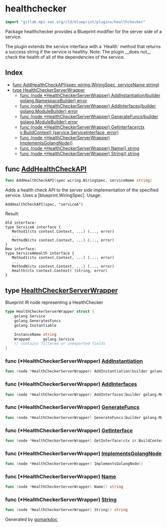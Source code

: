 <!-- Code generated by gomarkdoc. DO NOT EDIT -->

# healthchecker

```go
import "gitlab.mpi-sws.org/cld/blueprint/plugins/healthchecker"
```

Package healthchecker provides a Blueprint modifier for the server side of a service.

The plugin extends the service interface with a \`Health\` method that returns a success string if the service is healthy. Note: The plugin \_\_does not\_\_ check the health of all of the dependencies of the service.

## Index

- [func AddHealthCheckAPI\(spec wiring.WiringSpec, serviceName string\)](<#AddHealthCheckAPI>)
- [type HealthCheckerServerWrapper](<#HealthCheckerServerWrapper>)
  - [func \(node \*HealthCheckerServerWrapper\) AddInstantiation\(builder golang.NamespaceBuilder\) error](<#HealthCheckerServerWrapper.AddInstantiation>)
  - [func \(node \*HealthCheckerServerWrapper\) AddInterfaces\(builder golang.ModuleBuilder\) error](<#HealthCheckerServerWrapper.AddInterfaces>)
  - [func \(node \*HealthCheckerServerWrapper\) GenerateFuncs\(builder golang.ModuleBuilder\) error](<#HealthCheckerServerWrapper.GenerateFuncs>)
  - [func \(node \*HealthCheckerServerWrapper\) GetInterface\(ctx ir.BuildContext\) \(service.ServiceInterface, error\)](<#HealthCheckerServerWrapper.GetInterface>)
  - [func \(node \*HealthCheckerServerWrapper\) ImplementsGolangNode\(\)](<#HealthCheckerServerWrapper.ImplementsGolangNode>)
  - [func \(node \*HealthCheckerServerWrapper\) Name\(\) string](<#HealthCheckerServerWrapper.Name>)
  - [func \(node \*HealthCheckerServerWrapper\) String\(\) string](<#HealthCheckerServerWrapper.String>)


<a name="AddHealthCheckAPI"></a>
## func [AddHealthCheckAPI](<https://gitlab.mpi-sws.org/cld/blueprint2/blueprint/blob/main/plugins/healthchecker/wiring.go#L36>)

```go
func AddHealthCheckAPI(spec wiring.WiringSpec, serviceName string)
```

Adds a health check API to the server side implementation of the specified service. Uses a \[blueprint.WiringSpec\]. Usage:

```
AddHealthCheckAPI(spec, "serviceA")
```

Result:

```
Old interface:
type ServiceA interface {
   Method1(ctx context.Context, ...) (..., error)
   ...
   MethodN(ctx context.Context, ...) (..., error)
}
New interface:
type ServiceAHealth interface {
   Method1(ctx context.Context, ...) (..., error)
   ...
   MethodN(ctx context.Context, ...) (..., error)
   Health(ctx context.Context) (string, error)
}
```

<a name="HealthCheckerServerWrapper"></a>
## type [HealthCheckerServerWrapper](<https://gitlab.mpi-sws.org/cld/blueprint2/blueprint/blob/main/plugins/healthchecker/ir.go#L15-L24>)

Blueprint IR node representing a HealthChecker

```go
type HealthCheckerServerWrapper struct {
    golang.Service
    golang.GeneratesFuncs
    golang.Instantiable

    InstanceName string
    Wrapped      golang.Service
    // contains filtered or unexported fields
}
```

<a name="HealthCheckerServerWrapper.AddInstantiation"></a>
### func \(\*HealthCheckerServerWrapper\) [AddInstantiation](<https://gitlab.mpi-sws.org/cld/blueprint2/blueprint/blob/main/plugins/healthchecker/ir.go#L99>)

```go
func (node *HealthCheckerServerWrapper) AddInstantiation(builder golang.NamespaceBuilder) error
```



<a name="HealthCheckerServerWrapper.AddInterfaces"></a>
### func \(\*HealthCheckerServerWrapper\) [AddInterfaces](<https://gitlab.mpi-sws.org/cld/blueprint2/blueprint/blob/main/plugins/healthchecker/ir.go#L36>)

```go
func (node *HealthCheckerServerWrapper) AddInterfaces(builder golang.ModuleBuilder) error
```



<a name="HealthCheckerServerWrapper.GenerateFuncs"></a>
### func \(\*HealthCheckerServerWrapper\) [GenerateFuncs](<https://gitlab.mpi-sws.org/cld/blueprint2/blueprint/blob/main/plugins/healthchecker/ir.go#L83>)

```go
func (node *HealthCheckerServerWrapper) GenerateFuncs(builder golang.ModuleBuilder) error
```



<a name="HealthCheckerServerWrapper.GetInterface"></a>
### func \(\*HealthCheckerServerWrapper\) [GetInterface](<https://gitlab.mpi-sws.org/cld/blueprint2/blueprint/blob/main/plugins/healthchecker/ir.go#L79>)

```go
func (node *HealthCheckerServerWrapper) GetInterface(ctx ir.BuildContext) (service.ServiceInterface, error)
```



<a name="HealthCheckerServerWrapper.ImplementsGolangNode"></a>
### func \(\*HealthCheckerServerWrapper\) [ImplementsGolangNode](<https://gitlab.mpi-sws.org/cld/blueprint2/blueprint/blob/main/plugins/healthchecker/ir.go#L26>)

```go
func (node *HealthCheckerServerWrapper) ImplementsGolangNode()
```



<a name="HealthCheckerServerWrapper.Name"></a>
### func \(\*HealthCheckerServerWrapper\) [Name](<https://gitlab.mpi-sws.org/cld/blueprint2/blueprint/blob/main/plugins/healthchecker/ir.go#L28>)

```go
func (node *HealthCheckerServerWrapper) Name() string
```



<a name="HealthCheckerServerWrapper.String"></a>
### func \(\*HealthCheckerServerWrapper\) [String](<https://gitlab.mpi-sws.org/cld/blueprint2/blueprint/blob/main/plugins/healthchecker/ir.go#L32>)

```go
func (node *HealthCheckerServerWrapper) String() string
```



Generated by [gomarkdoc](<https://github.com/princjef/gomarkdoc>)

